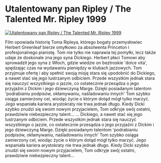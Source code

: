 Utalentowany pan Ripley / The Talented Mr. Ripley 1999 
=============
[![Utalentowany pan Ripley / The Talented Mr. Ripley 1999 ](http://vidos.pl/images/player.gif)](http://vidos.pl/utalentowany-pan-ripley-the-talented-mr-ripley-1999)

 Film opowiada historię Toma Ripleya, którego bogaty przemysłowiec Herbert Greenleaf bierze omyłkowo za absolwenta Princeton i profesjonalnego pianistę. Tom nie tylko nie naprawia tej pomyłki, lecz także udaje że doskonale zna jego syna Dickiego. Herbert płaci Tomowi aby sprowadził jego syna z Włoch, gdzie wiedzie on beztroskie 'dolce vita', spędzając czas na wydawaniu pieniędzy w klubach jazzowych. Tom przyjmuje ofertę i aby spełnić swoją misję stara się upodobnić do Dickiego, a nawet stać się jego lustrzanym odbiciem. Przede wszystkim jednak stara się nauczyć wszystkiego o jazzie, co ostatecznie przesądza o jego przyjaźni z Dickim i jego dziewczyną Marge. Dzięki posiadanym talentom 'podrabianiu podpisów, okłamywaniu, naśladowaniu innych' Tom szybko osiąga zamierzony cel, wiodąc życie o którym dotąd mógł tylko marzyć. Jego wspaniała kariera arystokraty nie trwa jednak długo. Kiedy Dicki szybko znudzi się swoim nowym przyjacielem, Tom odkryje swój ostatni, prawdziwie niebezpieczny talent...  ... Dickiego, a nawet stać się jego lustrzanym odbiciem. Przede wszystkim jednak stara się nauczyć wszystkiego o jazzie, co ostatecznie przesądza o jego przyjaźni z Dickim i jego dziewczyną Marge. Dzięki posiadanym talentom 'podrabianiu podpisów, okłamywaniu, naśladowaniu innych' Tom szybko osiąga zamierzony cel, wiodąc życie o którym dotąd mógł tylko marzyć. Jego wspaniała kariera arystokraty nie trwa jednak długo. Kiedy Dicki szybko znudzi się swoim nowym przyjacielem, Tom odkryje swój ostatni, prawdziwie niebezpieczny talent...
